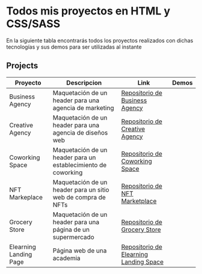 # Todos mis proyectos en HTML y CSS/SASS

En la siguiente tabla encontrarás todos los proyectos realizados con dichas tecnologías y sus demos para ser utilizadas al instante

## Projects

| Proyecto               | Descripcion                                                   | Link                                                                                                                 | Demos                                     | 
|------------------------|---------------------------------------------------------------|----------------------------------------------------------------------------------------------------------------------|----------------
| Business Agency        | Maquetación de un header para una agencia de marketing        | [Repositorio de Business Agency](https://github.com/kaeedev/Proyecto-1-Business-Agency)                | 
| Creative Agency        | Maquetación de un header para una agencia de diseños web      | [Repositorio de Creative Agency](https://github.com/kaeedev/Proyecto-2-Creative-Agency)                |
| Coworking Space        | Maquetación de un header para un establecimiento de coworking | [Repositorio de Coworking Space](https://github.com/kaeedev/Proyecto-3-Coworking-Space)                |
| NFT Markeplace         | Maquetación de un header para un sitio web de compra de NFTs  | [Repositorio de NFT Marketplace](https://github.com/kaeedev/Proyecto-4-NFT-MarketPlace)                |
| Grocery Store          | Maquetación de un header para una página de un supermercado   | [Repositorio de Grocery Store](https://github.com/kaeedev/Proyecto-5-Grocery-Store)                    |
| Elearning Landing Page | Página web de una academia                                    | [Repositorio de Elearning Landing Space](https://github.com/kaeedev/Proyecto-6-Elearning-Landing-Page) |



